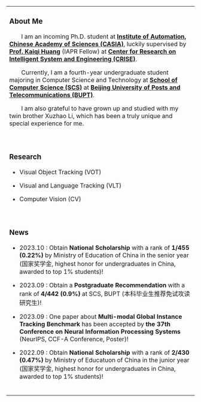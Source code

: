 <table>
  
<tr><td>
  
### About Me
<p>
  &emsp;&emsp;I am an incoming Ph.D. student at <b><a href="http://english.ia.cas.cn/"> Institute of Automation, Chinese Academy of Sciences (CASIA)</a></b>, luckily supervised by <b><a href="https://people.ucas.ac.cn/~huangkaiqi?language=en">Prof. Kaiqi Huang</a></b> (IAPR Fellow) at <b><a href="http://www.crise.ia.ac.cn/">Center for Research on Intelligent System and Engineering (CRISE)</a></b>.
</p>
<p>
  &emsp;&emsp;Currently, I am a fourth-year undergraduate student majoring in Computer Science and Technology at <b><a href="https://scs.bupt.edu.cn/">School of Computer Science (SCS)</a></b> at <b><a href="https://www.bupt.edu.cn/">Beijing University of Posts and Telecommunications (BUPT)</a></b>.
</p>
<p>
  &emsp;&emsp;I am also grateful to have grown up and studied with my twin brother Xuzhao Li, which has been a truly unique and special experience for me.
</p>
<br>
</td></tr>

<tr><td>

### Research

- Visual Object Tracking (VOT)
  
- Visual and Language Tracking (VLT)

- Computer Vision (CV)
<br>
</td></tr>

<tr><td>
  
### News
- 2023.10 : Obtain **National Scholarship** with a rank of **1/455 (0.22%)** by Ministry of Education of China in the senior year (国家奖学金, highest honor for undergraduates in China, awarded to top 1% students)!

- 2023.09 : Obtain a **Postgraduate Recommendation** with a rank of **4/442 (0.9%)** at SCS, BUPT (本科毕业生推荐免试攻读研究生)!

- 2023.09 : One paper about **Multi-modal Global Instance Tracking Benchmark** has been accepted by **the 37th Conference on Neural Information Processing Systems** (NeurIPS, CCF-A Conference, Poster)!

- 2022.09 : Obtain **National Scholarship** with a rank of **2/430 (0.47%)** by Ministry of Educatuon of China in the junior year (国家奖学金, highest honor for undergraduates in China, awarded to top 1% students)!
<br>
</td></tr>

</table>
